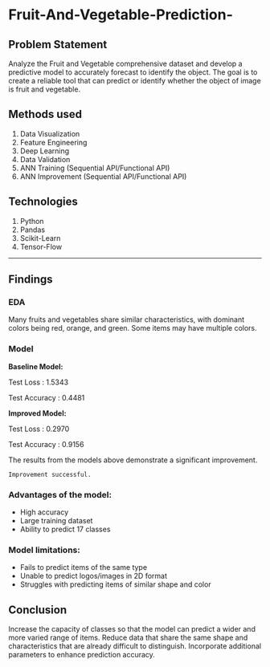 # Fruit-And-Vegetable-Prediction-

## Problem Statement

Analyze the Fruit and Vegetable comprehensive dataset and develop a predictive model to accurately forecast to identify the object. The goal is to create a reliable tool that can predict or identify whether the object of image is fruit and vegetable. 

## Methods used

1. Data Visualization
2. Feature Engineering
3. Deep Learning
4. Data Validation
5. ANN Training (Sequential API/Functional API)
6. ANN Improvement (Sequential API/Functional API)

## Technologies
1. Python
2. Pandas
3. Scikit-Learn
4. Tensor-Flow

---

## Findings

### EDA

Many fruits and vegetables share similar characteristics, with dominant colors being red, orange, and green. Some items may have multiple colors.

### Model

**Baseline Model:**

Test Loss     : 1.5343

Test Accuracy : 0.4481

**Improved Model:**

Test Loss     : 0.2970

Test Accuracy : 0.9156

The results from the models above demonstrate a significant improvement.

`Improvement successful.`


### Advantages of the model:

* High accuracy
* Large training dataset
* Ability to predict 17 classes

### Model limitations:

*   Fails to predict items of the same type
*   Unable to predict logos/images in 2D format
*   Struggles with predicting items of similar shape and color

## Conclusion

Increase the capacity of classes so that the model can predict a wider and more varied range of items. Reduce data that share the same shape and characteristics that are already difficult to distinguish. Incorporate additional parameters to enhance prediction accuracy.